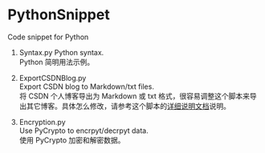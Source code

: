 PythonSnippet
=============

Code snippet for Python

1. Syntax.py
    Python syntax.  
    Python 简明用法示例。
    
2. ExportCSDNBlog.py  
    Export CSDN blog to Markdown/txt files.  
    将 CSDN 个人博客导出为 Markdown 或 txt 格式，很容易调整这个脚本来导出其它博客。具体怎么修改，请参考这个脚本的[详细说明文档](http://kesalin.github.io/blog/2014/10/12/export-blog-using-python-on-windows/)说明。

3. Encryption.py  
    Use PyCrypto to encrpyt/decrpyt data.  
    使用 PyCrypto 加密和解密数据。